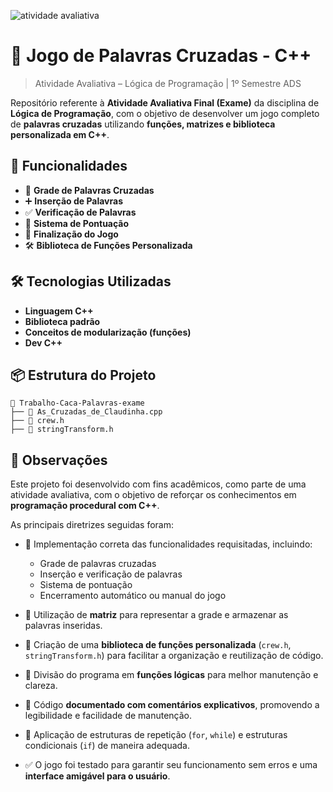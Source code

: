 ![atividade avaliativa](https://img.shields.io/badge/atividade%20avaliativa-C++-red)

# 🧠 Jogo de Palavras Cruzadas - C++
> Atividade Avaliativa – Lógica de Programação | 1º Semestre ADS

Repositório referente à **Atividade Avaliativa Final (Exame)** da disciplina de **Lógica de Programação**, com o objetivo de desenvolver um jogo completo de **palavras cruzadas** utilizando **funções, matrizes e biblioteca personalizada em C++**.

## 📌 Funcionalidades

- 🧩 **Grade de Palavras Cruzadas**
- ➕ **Inserção de Palavras**
- ✅ **Verificação de Palavras**
- 🧮 **Sistema de Pontuação**
- 🛑 **Finalização do Jogo**
- 🛠️ **Biblioteca de Funções Personalizada**

## 🛠️ Tecnologias Utilizadas

- **Linguagem C++**
- **Biblioteca padrão**
- **Conceitos de modularização (funções)**
- **Dev C++**

## 📦 Estrutura do Projeto

```text
📁 Trabalho-Caca-Palavras-exame
├── 📄 As_Cruzadas_de_Claudinha.cpp
├── 📄 crew.h
├── 📄 stringTransform.h
```

## 📝 Observações

Este projeto foi desenvolvido com fins acadêmicos, como parte de uma atividade avaliativa, com o objetivo de reforçar os conhecimentos em **programação procedural com C++**.

As principais diretrizes seguidas foram:

- 📌 Implementação correta das funcionalidades requisitadas, incluindo:
  - Grade de palavras cruzadas
  - Inserção e verificação de palavras
  - Sistema de pontuação
  - Encerramento automático ou manual do jogo

- 🧩 Utilização de **matriz** para representar a grade e armazenar as palavras inseridas.

- 🧰 Criação de uma **biblioteca de funções personalizada** (`crew.h`, `stringTransform.h`) para facilitar a organização e reutilização de código.

- 🧠 Divisão do programa em **funções lógicas** para melhor manutenção e clareza.

- 💬 Código **documentado com comentários explicativos**, promovendo a legibilidade e facilidade de manutenção.

- 🔁 Aplicação de estruturas de repetição (`for`, `while`) e estruturas condicionais (`if`) de maneira adequada.

- ✅ O jogo foi testado para garantir seu funcionamento sem erros e uma **interface amigável para o usuário**.
